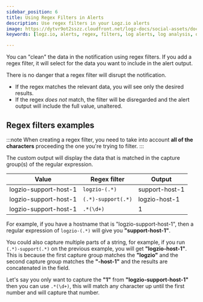 ```yaml
---
sidebar_position: 6
title: Using Regex Filters in Alerts
description: Use regex filters in your Logz.io alerts
image: https://dytvr9ot2sszz.cloudfront.net/logz-docs/social-assets/docs-social.jpg
keywords: [logz.io, alerts, regex, filters, log alerts, log analysis, observability]

---
```





You can "clean" the data in the notification using regex filters. If you add a regex filter, it will select for the data you want to include in the alert output.

There is no danger that a regex filter will disrupt the notification.

* If the regex matches the relevant data, you will see only the desired results.
* If the regex _does not_ match, the filter will be disregarded and the alert output will include the full value, unaltered.


## Regex filters examples


:::note
When creating a regex filter, you need to take into account **all of the characters** proceeding the one you're trying to filter.
:::

The custom output will display the data that is matched in the capture group(s) of the regular expression.


| Value | Regex filter | Output |
|---|---|---|
| logzio-support-host-1 | `logzio-(.*)` | support-host-1 |
| logzio-support-host-1 |`(.*)-support(.*)` | logzio-host-1 |
| logzio-support-host-1 | `.*(\d+)` | 1 |


For example, if you have a hostname that is "logzio-support-host-1", then a regular expression of `logzio-(.*)` will give you **"support-host-1"**.

You could also capture multiple parts of a string, for example, if you run `(.*)-support(.*)`  on the previous example, you will get **"logzio-host-1"**.  This is because the first capture group matches the **"logzio"** and the second capture group matches the **"-host-1"** and the results are concatenated in the field.

Let's say you only want to capture the **"1"** from **"logzio-support-host-1"** then you can use `.*(\d+)`, this will match any character up until the first number and will capture that number.